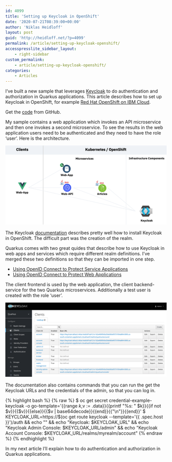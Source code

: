 ```yaml
---
id: 4099
title: 'Setting up Keycloak in OpenShift'
date: '2020-07-21T08:39:00+00:00'
author: 'Niklas Heidloff'
layout: post
guid: 'http://heidloff.net/?p=4099'
permalink: /article/setting-up-keycloak-openshift/
accesspresslite_sidebar_layout:
    - right-sidebar
custom_permalink:
    - article/setting-up-keycloak-openshift/
categories:
    - Articles
---
```


I’ve built a new sample that leverages [Keycloak](https://www.keycloak.org/) to do authentication and authorization in Quarkus applications. This article describes how to set up Keycloak in OpenShift, for example [Red Hat OpenShift on IBM Cloud](https://www.ibm.com/cloud/openshift).

Get the [code](https://github.com/IBM/cloud-native-starter/tree/master/security) from GitHub.

My sample contains a web application which invokes an API microservice and then one invokes a second microservice. To see the results in the web application users need to be authenticated and they need to have the role ‘user’. Here is the architecture.

![image](/assets/img/2020/07/keycloak-diagram.png)

The Keycloak [documentation](https://www.keycloak.org/getting-started/getting-started-operator-openshift) describes pretty well how to install Keycloak in OpenShift. The difficult part was the creation of the realm.

Quarkus comes with two great quides that describe how to use Keycloak in web apps and services which require different realm definitions. I’ve merged these two definitions so that they can be imported in one step.

- [Using OpenID Connect to Protect Service Applications](https://quarkus.io/guides/security-openid-connect)
- [Using OpenID Connect to Protect Web Applications](https://quarkus.io/guides/security-openid-connect-web-authentication)

The client frontend is used by the web application, the client backend-service for the two Quarkus microservices. Additionally a test user is created with the role ‘user’.

![image](/assets/img/2020/07/keycloak-clients.png)

The documentation also contains commands that you can run the get the Keycloak URLs and the credentials of the admin, so that you can log in.

{% highlight bash %}
{% raw %}
$ oc get secret credential-example-keycloak -o go-template='{{range $k,$v := .data}}{{printf "%s: " $k}}{{if not $v}}{{$v}}{{else}}{{$v | base64decode}}{{end}}{{"\n"}}{{end}}'
$ KEYCLOAK_URL=https://$(oc get route keycloak --template='{{ .spec.host }}')/auth &&
echo "" &&
echo "Keycloak:                 $KEYCLOAK_URL" &&
echo "Keycloak Admin Console:   $KEYCLOAK_URL/admin" &&
echo "Keycloak Account Console: $KEYCLOAK_URL/realms/myrealm/account" 
{% endraw %}
{% endhighlight %}

In my next article I’ll explain how to do authentication and authorization in Quarkus applications.